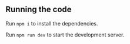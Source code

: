 ## Running the code

Run `npm i` to install the dependencies.

Run `npm run dev` to start the development server.
